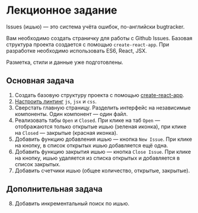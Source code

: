 # Лекционное задание

Issues (ишью) — это система учёта ошибок, по-английски bugtracker.

Вам необходимо создать страничку для работы с Github Issues. Базовая структура проекта создается с помощью `create-react-app`. При разработке необходимо использовать ES6, React, JSX.

Разметка, стили и данные уже подготовлены.

## Основная задача

1. Создать базовую структуру проекта с помощью [create-react-app](https://github.com/facebookincubator/create-react-app).
2. [Настроить линтинг](https://groundberry.github.io/development/2017/06/11/create-react-app-linting-all-the-things.html) `js`, `jsx` и `css`.
3. Сверстать главную страницу. Разделить интерфейс на независимые компоненты. Один компонент — один файл.
4. Реализовать табы `Open` и `Closed`. При клике на таб `Open` — отображаются только открытые ишью (зеленая иконка), при клике на `Closed` — закрытые (красная иконка).
5. Добавить функцию добавления ишью — кнопка `New Issue`. При клике на кнопку, в список открытых ишью добавляется ещё одна.
6. Добавить функцию закрытия ишью — кнопка `Close Issue`. При клике на кнопку, ишью удаляется из списка открытых и добавляется в список закрытых.
7. Добавить счетчики ишью (общее количество, открытые, закрытые).

## Дополнительная задача

8. Добавить инкрементальный поиск по ишью.
